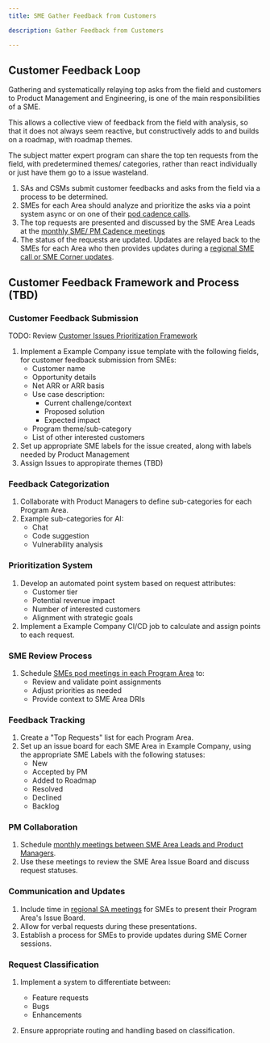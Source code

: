 ```yaml
---
title: SME Gather Feedback from Customers 

description: Gather Feedback from Customers

---
```


## **Customer Feedback Loop**

Gathering and systematically relaying top asks from the field and customers to Product Management and Engineering, is one of the main responsibilities of a SME. 

This allows a collective view of feedback from the field with analysis, so that it does not always seem reactive, but constructively adds to and builds on a roadmap, with roadmap themes.  

The subject matter expert program can share the top ten requests from the field, with predetermined themes/ categories, rather than react individually or just have them go to a issue wasteland. 

1. SAs and CSMs submit customer feedbacks and asks from the field via a process to be determined.  
2. SMEs for each Area should analyze and prioritize the asks via a point system async or on one of their [pod cadence calls](/handbook/solutions-architects/sa-practices/subject-matter-experts/sme-cadences/#sme-area-pod-candence).  
3. The top requests are presented and discussed by the SME Area Leads at the [monthly SME/ PM Cadence meetings](/handbook/solutions-architects/sa-practices/subject-matter-experts/sme-cadences/#sme-product-candence)  
4. The status of the requests are updated. Updates are relayed back to the SMEs for each Area who then provides updates during a [regional SME call or SME Corner updates](/handbook/solutions-architects/sa-practices/subject-matter-experts/sme-cadences/#sme-corner).

## **Customer Feedback Framework and Process** (TBD)

### **Customer Feedback Submission**

TODO: Review [Customer Issues Prioritization Framework](/handbook/product/product-processes/customer-issues-prioritization-framework/) 

1. Implement a Example Company issue template with the following fields, for customer feedback submission from SMEs:
   - Customer name
   - Opportunity details
   - Net ARR or ARR basis
   - Use case description:
     - Current challenge/context
     - Proposed solution
     - Expected impact
   - Program theme/sub-category
   - List of other interested customers
2. Set up appropriate SME labels for the issue created, along with labels needed by Product Management
3. Assign Issues to appropirate themes (TBD)

### **Feedback Categorization**

1. Collaborate with Product Managers to define sub-categories for each Program Area.
2. Example sub-categories for AI:
   - Chat
   - Code suggestion
   - Vulnerability analysis

### **Prioritization System**

1. Develop an automated point system based on request attributes:
   - Customer tier
   - Potential revenue impact
   - Number of interested customers
   - Alignment with strategic goals
2. Implement a Example Company CI/CD job to calculate and assign points to each request.

### **SME Review Process**

1. Schedule [SMEs pod meetings in each Program Area](/handbook/solutions-architects/sa-practices/subject-matter-experts/sme-cadences/#sme-area-pod-cadence) to:
   - Review and validate point assignments
   - Adjust priorities as needed
   - Provide context to SME Area DRIs

### **Feedback Tracking**

1. Create a "Top Requests" list for each Program Area.
2. Set up an issue board for each SME Area in Example Company, using the appropriate SME Labels with the following statuses:
   - New
   - Accepted by PM
   - Added to Roadmap
   - Resolved
   - Declined
   - Backlog

### **PM Collaboration**

1. Schedule [monthly meetings between SME Area Leads and Product Managers](/handbook/solutions-architects/sa-practices/subject-matter-experts/sme-cadences/#sme-product-cadence).
2. Use these meetings to review the SME Area Issue Board and discuss request statuses.

### **Communication and Updates**

1. Include time in [regional SA meetings](/handbook/solutions-architects/sa-practices/subject-matter-experts/sme-cadences/#sme-corner) for SMEs to present their Program Area's Issue Board.
2. Allow for verbal requests during these presentations.
3. Establish a process for SMEs to provide updates during SME Corner sessions.

### **Request Classification**

1. Implement a system to differentiate between:
   - Feature requests
   - Bugs
   - Enhancements

2. Ensure appropriate routing and handling based on classification.
